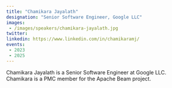 ```yaml
---
title: "Chamikara Jayalath"
designation: "Senior Software Engineer, Google LLC"
images:
 - /images/speakers/chamikara-jayalath.jpg
twitter: 
linkedin: https://www.linkedin.com/in/chamikaramj/
events:
 - 2023
 - 2025
---
```


Chamikara Jayalath is a Senior Software Engineer at Google LLC. Chamikara is a PMC member for the Apache Beam project.